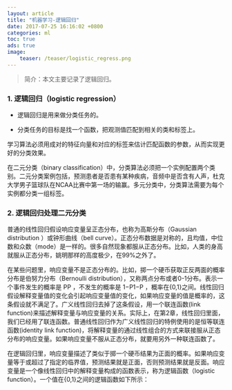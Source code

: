 ```yaml
---
layout: article
title: "机器学习-逻辑回归"
date: 2017-07-25 16:16:02 +0800
categories: ml
toc: true
ads: true
image:
    teaser: /teaser/logistic_regress.png
---
```

>简介：本文主要记录了逻辑回归。

### 1. 逻辑回归（logistic regression）

- 逻辑回归是用来做分类任务的。

- 分类任务的目标是找一个函数，把观测值匹配到相关的类和标签上。

学习算法必须用成对的特征向量和对应的标签来估计匹配函数的参数，从而实现更好的分类效果。

在二元分类（binary classification）中，分类算法必须把一个实例配置两个类别。二元分类案例包括，预测患者是否患有某种疾病，音频中是否含有人声，杜克大学男子篮球队在NCAA比赛中第一场的输赢。多元分类中，分类算法需要为每个实例都分类一组标签。

### 2. 逻辑回归处理二元分类
普通的线性回归假设响应变量呈正态分布，也称为高斯分布（Gaussian distribution ）或钟形曲线（bell curve）。正态分布数据是对称的，且均值，中位数和众数（mode）是一样的。很多自然现象都服从正态分布。比如，人类的身高就服从正态分布，姚明那样的高度极少，在99%之外了。

在某些问题里，响应变量不是正态分布的。比如，掷一个硬币获取正反两面的概率分布是伯努力分布（Bernoulli distribution），又称两点分布或者0-1分布。表示一个事件发生的概率是 PP ，不发生的概率是 1−P1−P ，概率在{0,1}之间。线性回归假设解释变量值的变化会引起响应变量值的变化，如果响应变量的值是概率的，这条假设就不满足了。广义线性回归去掉了这条假设，用一个联连函数(link function)来描述解释变量与响应变量的关系。实际上，在第2章，线性回归里面，我们已经用了联连函数。普通线性回归作为广义线性回归的特例使用的是恒等联连函数(identity link function)，将解释变量的通过线性组合的方式来联接服从正态分布的响应变量。如果响应变量不服从正态分布，就要用另外一种联连函数了。

在逻辑回归里，响应变量描述了类似于掷一个硬币结果为正面的概率。如果响应变量等于或超过了指定的临界值，预测结果就是正面，否则预测结果就是反面。响应变量是一个像线性回归中的解释变量构成的函数表示，称为逻辑函数（logistic function）。一个值在{0,1}之间的逻辑函数如下所示：


